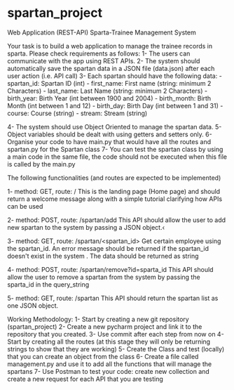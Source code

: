 # spartan_project

Web Application (REST-API) Sparta-Trainee Management System

Your task is to build a web application to manage the trainee records in sparta. Please check requirements as follows:
1-  The users can communicate with the app using REST APIs.
2-  The system should automatically save the spartan data in a JSON file (data.json) after each user action (i.e. API call)
3-  Each spartan should have the following data:
    - spartan_id: Spartan ID (int)
    - first_name: First name (string: minimum 2 Characters)
    - last_name: Last Name (string: minimum 2 Characters)
    - birth_year: Birth Year (int between 1900 and 2004)
    - birth_month: Birth Month (int between 1 and 12)
    - birth_day: Birth Day (int between 1 and 31)
    - course: Course (string)
    - stream: Stream (string)

4-  The system should use Object Oriented to manage the spartan data.
5-  Object variables should be dealt with using getters and setters only.
6-  Organise your code to have main.py that would have all the routes and spartan.py for the Spartan class
7-  You can test the spartan class by using a main code in the same file, the code should not be executed when this file is called by the main.py

The following functionalities (and routes are expected to be implemented)

1-  method: GET, route: /
  This is the landing page (Home page) and should return a welcome message along with a simple tutorial clarifying how APIs can be used

2-  method: POST, route: /spartan/add
  This API should allow the user to add new spartan to the system by passing a JSON object.‹

3-  method: GET, route: /spartan/<spartan_id>
  Get certain employee using the spartan_id. An error message should be returned if the spartan_id doesn't exist in the system . The data should be returned as string

4-  method: POST, route: /spartan/remove?id=sparta_id
  This API should allow the user to remove a spartan from the system by passing the sparta_id in the query_string

5-  method: GET, route: /spartan
  This API should return the spartan list as one JSON object.


Working Methodology:
1-  Start by creating a new git repository (spartan_project)
2-  Create a new pycharm project and link it to the repository that you created.
3-  Use commit after each step from now on
4-  Start by creating all the routes (at this stage they will only be returning strings to show that they are working)
5-  Create the Class and test (locally) that you can create an object from the class
6-  Create a file called management.py and use it to add all the functions that will manage the spartans
7-  Use Postman to test your code: create new collection and create a new request for each API that you are testing

